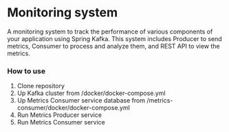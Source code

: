 # Monitoring system 

A monitoring system to track the performance of various components of your application using Spring Kafka. 
This system includes Producer to send metrics, Consumer to process and analyze them, and REST API to view the metrics.

### How to use

1. Clone repository
2. Up Kafka cluster from /docker/docker-compose.yml 
3. Up Metrics Consumer service database from /metrics-consumer/docker/docker-compose.yml 
4. Run Metrics Producer service
5. Run Metrics Consumer service

